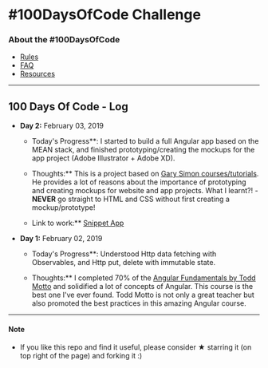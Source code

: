 # #100DaysOfCode Challenge

### About the #100DaysOfCode 

* [Rules](rules.md)
* [FAQ](FAQ.md)
* [Resources](resources.md)

---

## 100 Days Of Code - Log

* **Day 2:** February 03, 2019

    * Today's Progress**: I started to build a full Angular app based on the MEAN stack, and finished prototyping/creating the mockups for the app project (Adobe Illustrator + Adobe XD).

    * Thoughts:** This is a project based on [Gary Simon courses/tutorials](http://www.garysimon.com). He provides a lot of reasons about the importance of prototyping and creating mockups for website and app projects. What I learnt?! - **NEVER** go straight to HTML and CSS without first creating a mockup/prototype!

    * Link to work:** [Snippet App](https://github.com/carlosfab/snippet-app.git)


* **Day 1:** February 02, 2019

    * Today's Progress**: Understood Http data fetching with Observables, and Http put, delete with immutable state.

    * Thoughts:** I completed 70% of the [Angular Fundamentals by Todd Motto](https://ultimatecourses.com/angular) and solidified a lot of concepts of Angular. This course is the best one I've ever found. Todd Motto is not only a great teacher but also promoted the best practices in this amazing Angular course.

--- 

#### Note

* If you like this repo and find it useful, please consider &#9733; starring it (on top right of the page) and forking it :)
